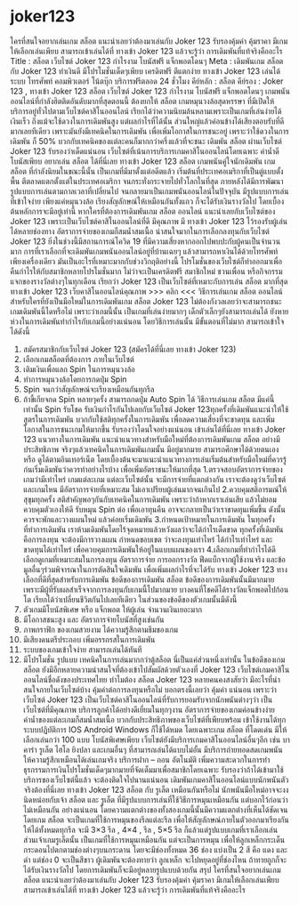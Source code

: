 # joker123
ใครที่สนใจอยากเล่นเกม สล็อต แนะนำเลยว่าต้องมาเล่นกับ Joker 123 รับรองคุ้มค่า คุ้มราคา มีเกมให้เลือกเล่นเพียบ สามารถเข้าเล่นได้ที่ ทางเข้า Joker 123 แล้วจะรู้ว่า การเดิมพันที่แท้จริงคืออะไร 
Title : สล็อต เว็บไซต์ Joker 123 กำไรงาม โบนัสฟรี แจ็กพอตโดนๆ
Meta : เดิมพันเกม สล็อต กับ Joker 123 ทำเงินดี มีโปรโมชั่นเด็ดๆเพียบ เครดิตฟรี ตีแตกง่าย ทางเข้า Joker 123 เล่นได้ระบบ โทรศัพท์ คอมพิวเตอร์ โน้ตบุ๊ก บริการฟรีตลอด 24 ชั่วโมง
คีย์หลัก : สล็อต
คีย์รอง : Joker 123 , ทางเข้า Joker 123
สล็อต เว็บไซต์ Joker 123 กำไรงาม โบนัสฟรี แจ็กพอตโดนๆ
เกมพนันออนไลน์ที่กำลังฮิตติดอันดับมากที่สุดตอนนี้ ต้องยกให้ สล็อต เกมหมุนวงล้อสุดหรรษา ที่มีเปิดให้บริการอยู่ทั่วไปตามเว็บไซต์คาสิโนออนไลน์ เรียกได้ว่าความนิยมล้นหลามเพราะเป็นเกมที่เล่นง่ายได้เงินเร็ว ถึงแม้จะใช้ดวงในการเดิมพันสูง แต่ผลกำไรที่ได้นั้น ส่วนใหญ่แล้วค่อนข้างได้เสียงตอบรับที่ดีมากเลยทีเดียว เพราะมันยังมีเทคนิคในการเดิมพัน เพื่อเพิ่มโอกาสในการชนะอยู่ เพราะว่าใช้ดวงในการเดิมพัน ก็ 50% บวกกับเทคนิคของแต่ละคนก็มากกว่าครึ่งแล้วที่จะชนะ เดิมพัน สล็อต ผ่านเว็บไซต์ Joker 123 รับรองว่าเด็ดแน่นอน เว็บไซต์ที่เน้นการบริการเกมคาสิโนออนไลน์โดยเฉพาะ ค่าน้ำดี โบนัสเพียบ
อยากเล่น สล็อต ได้ที่นี่เลย ทางเข้า Joker 123
สล็อต เกมพนันคู่ใจนักเดิมพัน
เกม สล็อต ที่กำลังนิยมในขณะนี้นั้น เป็นเกมที่มีมาตั้งแต่อดีตแล้ว เริ่มต้นที่ประเทศอเมริกาที่เป็นตู่แบบตั้งพื้น ตีตลาดแตกตั้งแต่ในประเทศอเมริกา จนกระทั่งกระจายไปทั่วโลกในที่สุด ภายหลังได้มีการพัฒนารูปแบบการเล่นตามกาลเวลาที่เปลี่ยนไป จนกลายมาเป็นเกมพนันออนไลน์ในปัจจุบัน มีรูปแบบการเล่นที่เข้าใจง่าย เพียงแค่หมุนวงล้อ เรียงสัญลักษณ์ให้เหมือนกันทั้งแถว ก็จะได้รับเงินรางวัลไป โดยเบื้องต้นหลักการจะมีอยู่เท่านี้ 
หากใครที่ต้องการเดิมพันเกม สล็อต ออนไลน์ แนะนำเลยกับเว็บไซต์ของ Joker 123 เพราะเป็นเว็บไซต์คาสิโนออนไลน์ที่ดี มีคุณภาพ มี ทางเข้า Joker 123 ไว้รองรับผู้เล่นได้หลายช่องทาง อัตราการจ่ายของเกมก็สมน้ำสมเนื้อ น่าสนใจมากในการเลือกลงทุนกับเว็บไซต์ Joker 123
ยิ่งในช่วงนี้มีสถานการณ์โควิด 19 ที่มีความเสี่ยงหากออกไปพบปะกับผู้คนเป็นจำนวนมาก การที่เราเลือกที่จะเดิมพันเกมพนันออนไลน์อยู่ที่บ้านเฉยๆ แล้วสามารถหาเงินได้ด้วยโทรศัพท์เพียงเครื่องเดียว มันเป็นอะไรที่เหมาะมากกับช่วงวิกฤติอย่างนี้ โปรโมชั่นของเว็บไซต์ก็ทำออกมาเพื่อคืนกำไรให้กับสมาชิกหลายโปรโมชั่นมาก ไม่ว่าจะเป็นเครดิตฟรี สมาชิกใหม่ ชวนเพื่อน หรือกิจกรรมแจกของรางวัลต่างๆในทุกเดือน เรียกว่า Joker 123 เป็นเว็บไซต์ที่เหมาะกับการเล่น สล็อต มากที่สุด 
ทางเข้า Joker 123 เว็บคาสิโนออนไลน์คุณภาพ  >>> คลิก <<<
วิธีการเล่นเกม สล็อต ออนไลน์
สำหรับใครที่ยังเป็นมือใหม่ในการเดิมพันเกม สล็อต Joker 123  ไม่ต้องกังวลเลยว่าจะสามารถชนะเกมเดิมพันนี้ไดหรือไม่ เพราะว่าเกมนี้นั้น เป็นเกมที่เล่นง่ายมากๆ เด็กตัวเล็กๆยังสามารถเล่นได้ ยังหายห่วงในการเดิมพันทำกำไรกับเกมนี้อย่างแน่นอน  โดยวิธีการเล่นนั้น มีขั้นตอนที่ไม่มาก สามารถเข้าใจได้ดังนี้
1.	สมัครสมาชิกกับเว็บไซต์ Joker 123 (สมัครได้ที่นี่เลย ทางเข้า Joker 123)
2.	เลือกเกมสล็อตที่ต้องการ ภายในเว็บไซต์
3.	เติมเงินเพื่อแลก Spin ในการหมุนวงล้อ
4.	ทำการหมุนวงล้อโดยการกดปุ่ม Spin 
5.	Spin จนกว่าสัญลักษณ์จะเรียงเหมือนกันทุกรีล
6.	ถ้าขี้เกียจกด Spin หลายๆครั้ง สามารถกดปุ่ม Auto Spin ได้
วิธีการเล่นเกม สล็อต มีแค่นี้เท่านั้น Spin รับโชค รับเงินกำไรกันไปเลยกับเว็บไซต์ Joker 123ทุกครั้งที่เดิมพันแนะนำให้ใช้สูตรในการเดิมพัน บวกกับใช้สติทุกครั้งในการเดิมพัน เพื่อลดความเสี่ยงที่จะขาดทุน และเพิ่มโอกาสในการชนะเกมให้มากขึ้น รับรองว่าโดนใจอย่างแน่นอน เข้าเล่นได้ที่นี่เลย ทางเข้า Joker 123
แนวทางในการเดิมพัน
แนะนำแนวทางสำหรับมือใหม่ที่ต้องการเดิมพันเกม สล็อต อย่างมีประสิทธิภาพ จริงๆแล้วเทคนิคในการเดิมพันเกมนั้น มีอยู่มากมาย สามารถศึกษาได้ด้วยตนเอง หรือ ดูได้ตามอินเทอร์เน็ต โดยเบื้องต้นจะมาแนะนำแนวทางการเล่นเริ่มต้นสำหรับมือใหม่ที่ควรรู้ก่นเริ่มเดิมพันว่าควรทำอย่างไรบ้าง เพื่อเพิ่มอัตราชนะให้มากที่สุด
1.ตรวจสอบอัตราการจ่ายของเกมว่ามีเท่าไหร่
เกมแต่ละเกม แต่ละเว็บไซต์นั้น จะมีการจ่ายที่แตกต่างกัน เราจะต้องดูว่าเว็บไซต์และเกมไหน มีอัตราการจ่ายที่เหมาะสม ไม่เอาเปรียบผู้เล่นมากจนเกินไป 
2.ควบคุมสติอารมณ์ให้สุขุมทุกครั้ง
สติสำคัญพอๆกันกับเทคนิคในการเดิมพัน เพราะว่าถ้าหากเราเล่นเสีย แล้วไม่ยอมควบคุมตัวเองให้ดี รับหมุน Spin ต่อ เพื่อเอาทุนคืน อาจจะกลายเป็นว่าเราขาดทุนเพิ่มขึ้น ดังนั้น ควรจะพักและวางแผนใหม่ แล้วค่อยเริ่มเดิมพัน
3.กำหนดเป้าหมายในการเดิมพัน
ในทุกครั้งที่ทำการเดิมพัน เราห้ามเดิมพันโดยไร้จุดหมายแล้วหวังผลว่าจะได้กำไรเด็ดขาด ทุกครั้งที่เดิมพันคือการลงทุน จะต้องมีการวางแผน กำหนดขอบเขต ว่าจะลงทุนเท่าไหร่ ได้กำไรเท่าไหร่ และขาดทุนได้เท่าไหร่ เพื่อควบคุมการเดิมพันให้อยู่ในแบบแผนของเรา
4.เลือกเกมที่ทำกำไรได้ดี
เลือกดูเกมที่เหมาะสมในการลงทุน อัตราการจ่าย การออกรางวัล ฟีดแบ็กจากผู้ใช้งานจริง และข้อมูลอื่นๆร่วมพิจารณาในการตัดสินใจเดิมพัน เพื่อเพิ่มผลกำไรที่จะได้รับ
ทางเข้า Joker 123 ทางเลือกที่ดีที่สุดสำหรับการเดิมพัน
ข้อดีของการเดิมพัน สล็อต 
ข้อดีของการเดิมพันนั้นมีมากมาย เพราะมีผู้ที่รับผลสำเร็จจากการลงทุนกับเกมนี้ไปมากมาย บางคนที่โชคดีได้รางวัลแจ็กพอตไปก้อนโต เรียกได้ว่าเปลี่ยนชีวิตกันไปเลยทีเดียว ในส่วนของข้อดีของตัวเกมนั้นมีดังนี้
1.	ตัวเกมมีโบนัสพิเศษ หรือ แจ็กพอต ให้ผู้เล่น จำนวนเงินเยอะมาก
2.	มีโอกาสชนะสูง และ อัตราการจ่ายโบนัสที่สูงเช่นกัน
3.	ภาพกราฟิก ของเกมสวยงาม ได้ความรู้สึกตามธีมของเกม
4.	มีเสียงดนตรีประกอบ เพิ่มอรรถรสในการเดิมพัน
5.	ระบบของเกมเข้าใจง่าย สามารถเล่นได้ทันที
6.	มีโปรโมชั่น รูปแบบ เทคนิคในการเล่นมากกว่าตู้สล็อต
นี่เป็นแค่ส่วนหนึ่งเท่านั้น ในข้อดีของเกม สล็อต ยังมีอีกหลายความน่าสนใจที่ต้องเข้าไปสัมผัสด้วยตัวเองที่ Joker 123 เว็บไซต์เกมคาสิโนออนไลน์ชื่อดังของประเทศไทย
ทำไมต้อง สล็อต Joker 123
หลายคนคงสงสัยว่า มีอะไรที่น่าสนใจภายในเว็บไซต์บ้าง คุ้มค่าต่อการลงทุนหรือไม่ บอกตรงนี้เลยว่า คุ้มค่า แน่นอน เพราะว่าเว็บไซต์ Joker 123 เป็นเว็บไซต์คาสิโนออนไลน์ที่รับการยอมรับจากนักพนันต่างๆว่า เป็นเว็บไซต์ที่มีคุณภาพ บริการลูกค้าได้อย่างดีเยี่ยมในทุกๆงาน อัตราการจ่ายของเกมค่อนข้างง่าย ค่าน้ำของแต่ละเกมก็สมน้ำสมเนื้อ บวกกับประสิทธิภาพของเว็บไซต์ที่เพียบพร้อม เข้าใช้งานได้ทุกระบบปฏิบัติการ IOS Android Windows ก็ใช้ได้หมด โดยเฉพาะเกม สล็อต ที่โดดเด่น มีให้เลือกเล่นกว่า 100 แบบ โบนัสพิเศษเพียบ 
เว็บไซต์ยังมีบริการเกมคาสิโนออนไลน์อื่นๆอีก เช่น บาคาร่า รูเล็ต ไฮโล ยิงปลา และเกมอื่นๆ ที่สามารถเล่นได้แบบไม่อั้น มีบริการถ่ายทอดสดเกมพนัน ให้ความรู้สึกเหมือนได้เล่นเกมจริง บริการฝาก – ถอน อัตโนมัติ เพิ่มความสะดวกในการทำธุรกรรมการเงินโปรโมชั่นเด็ดๆมากมายที่จัดเต็มมาเพื่อสมาชิกโดยเฉพาะ รับรองว่าถ้าได้เข้ามาใช้บริการของเว็บไซต์นี้แล้ว จะต้องติดใจไปนานแน่นอน เดิมพันเกมคาสิโนออนไลน์แบบนักพนันตัวจริงต้องที่นี่เลย ทางเข้า Joker 123
สล็อต กับ รูเล็ต เหมือนกันหรือไม่
นักพนันมือใหม่อาจจะงงนิดหน่อยกับเจ้า สล็อต และ รูเล็ต ที่มีรูปแบบการเล่นที่ใช้วิธีการหมุนเหมือนกัน แต่บอกไว้ก่อนว่า ไม่เหมือนกัน อย่างแน่นอน โดยความแตกต่างของทั้งสองเกมนี้นั้นมีความแตกต่างที่เห็นได้ชัดเจน โดยเกม สล็อต จะเป็นเกมที่ใช้การหมุนของรีลแต่ละรีล เพื่อให้สัญลักษณ์ภายในตัวออกมาเรียงกันให้ได้ทั้งหมดทุกรีล จะมี 3×3 รีล , 4×4 , รีล , 5×5 รีล ก็แล้วแต่รูปแบบเกมที่เราเลือกเล่น ส่วนเจ้าเกมรูเล็ตนั้น เป็นเกมที่ใช้การหมุนเหมือนกัน แต่จะเป็นการหมุน เพื่อให้ลูกเหล็กกระเด็นกระดอนไปตกตามช่องต่างๆบนกระดาน โดยจะมีช่องทั้งหมด 36 ช่อง แบ่งเป็น 2 สี คือ แดง และ ดำ แต่ช่อง 0 จะเป็นสีขาว ผู้เดิมพันจะต้องทายว่า ลูกเหล็ก จะไปหยุดอยู่ที่ช่องไหน ถ้าทายถูกก็จะได้รับเงินรางวัลไป โดยการเดิมพันก็จะมีอยู่หลายรูปแบบด้วยกัน
สรุป
ใครที่สนใจอยากเล่นเกม สล็อต แนะนำเลยว่าต้องมาเล่นกับ Joker 123 รับรองคุ้มค่า คุ้มราคา มีเกมให้เลือกเล่นเพียบ สามารถเข้าเล่นได้ที่ ทางเข้า Joker 123 แล้วจะรู้ว่า การเดิมพันที่แท้จริงคืออะไร
